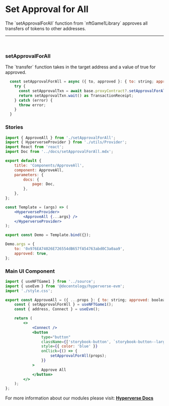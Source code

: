 # Set Approval for All

<p> The `setApprovalForAll` function from `nftGame1Library` approves all transfers of tokens to other addresses. </p>

---

<br>

### setApprovalForAll

<p> The `transfer` function takes in the target address and a value of true for approved. </p>

```jsx
  const setApprovalForAll = async ({ to, approved }: { to: string; approved: boolean }) => {
    try {
      const setApprovalTxn = await base.proxyContract?.setApprovalForAll(to, approved);
      return setApprovalTxn.wait() as TransactionReceipt;
    } catch (error) {
      throw error;
    }
  }
```

### Stories

```jsx
import { ApproveAll } from './setApprovalForAll';
import { HyperverseProvider } from './utils/Provider';
import React from 'react';
import Doc from '../docs/setApprovalForAll.mdx';

export default {
	title: 'Components/ApproveAll',
	component: ApproveAll,
	parameters: {
		docs: {
			page: Doc,
		},
	},
};

const Template = (args) => (
	<HyperverseProvider>
		<ApproveAll {...args} />
	</HyperverseProvider>
);

export const Demo = Template.bind({});

Demo.args = {
	to: '0x976EA74026E726554dB657fA54763abd0C3a0aa9',
	approved: true,
};
```

### Main UI Component

```jsx
import { useNFTGame1 } from '../source';
import { useEvm } from '@decentology/hyperverse-evm';
import './style.css';

export const ApproveAll = ({ ...props }: { to: string; approved: boolean }) => {
	const { setApprovalForAll } = useNFTGame1();
	const { address, Connect } = useEvm();

	return (
		<>
			<Connect />
			<button
				type="button"
				className={['storybook-button', `storybook-button--large`].join(' ')}
				style={{ color: 'blue' }}
				onClick={() => {
					setApprovalForAll(props);
				}}
			>
				Approve All
			</button>
		</>
	);
};
```

For more information about our modules please visit: [**Hyperverse Docs**](docs.hyperverse.dev)
